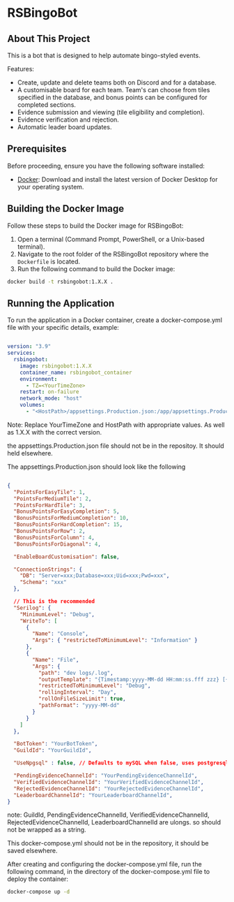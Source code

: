 # RSBingoBot

## About This Project

This is a bot that is designed to help automate bingo-styled events.

Features:
- Create, update and delete teams both on Discord and for a database.
- A customisable board for each team. Team's can choose from tiles specified in the database, and bonus points can be configured for completed sections.
- Evidence submission and viewing (tile eligibility and completion).
- Evidence verification and rejection.
- Automatic leader board updates. 

## Prerequisites

Before proceeding, ensure you have the following software installed:

- [Docker](https://www.docker.com/products/docker-desktop): Download and install the latest version of Docker Desktop for your operating system.

## Building the Docker Image

Follow these steps to build the Docker image for RSBingoBot:

1. Open a terminal (Command Prompt, PowerShell, or a Unix-based terminal).
2. Navigate to the root folder of the RSBingoBot repository where the `Dockerfile` is located.
3. Run the following command to build the Docker image:

```bash
docker build -t rsbingobot:1.X.X .
```


## Running the Application

To run the application in a Docker container, create a docker-compose.yml file with your specific details, example:

```yaml

version: "3.9"
services:
  rsbingobot:
    image: rsbingobot:1.X.X
    container_name: rsbingobot_container
    environment:
      - TZ=<YourTimeZone>
    restart: on-failure
    network_mode: "host"
    volumes:
      - "<HostPath>/appsettings.Production.json:/app/appsettings.Production.json"
```

Note: Replace YourTimeZone and HostPath with appropriate values. As well as 1.X.X with the correct version.

the appsettings.Production.json file should not be in the repositoy. It should held elsewhere.

The appsettings.Production.json should look like the following

```json

{
  "PointsForEasyTile": 1,
  "PointsForMediumTile": 2,
  "PointsForHardTile": 3,
  "BonusPointsForEasyCompletion": 5,
  "BonusPointsForMediumCompletion": 10,
  "BonusPointsForHardCompletion": 15,
  "BonusPointsForRow": 2,
  "BonusPointsForColumn": 4,
  "BonusPointsForDiagonal": 4,

  "EnableBoardCustomisation": false,

  "ConnectionStrings": {
    "DB": "Server=xxx;Database=xxx;Uid=xxx;Pwd=xxx",
    "Schema": "xxx"
  },

  // This is the recommended 
  "Serilog": {
    "MinimumLevel": "Debug",
    "WriteTo": [
      {
        "Name": "Console",
        "Args": { "restrictedToMinimumLevel": "Information" }
      },
      {
        "Name": "File",
        "Args": {
          "path": "dev logs/.log",
          "outputTemplate": "{Timestamp:yyyy-MM-dd HH:mm:ss.fff zzz} [{Level:u3}] {Message:lj}{NewLine}{Exception}",
          "restrictedToMinimumLevel": "Debug",
          "rollingInterval": "Day",
          "rollOnFileSizeLimit": true,
          "pathFormat": "yyyy-MM-dd"
        }
      }
    ]
  },

  "BotToken": "YourBotToken",
  "GuildId": "YourGuildId",

  "UseNpgsql" : false, // Defaults to mySQL when false, uses postgresql when true.

  "PendingEvidenceChannelId": "YourPendingEvidenceChannelId",
  "VerifiedEvidenceChannelId": "YourVerifiedEvidenceChannelId",
  "RejectedEvidenceChannelId": "YourRejectedEvidenceChannelId",
  "LeaderboardChannelId": "YourLeaderboardChannelId",
}

```

note: GuildId, PendingEvidenceChannelId, VerifiedEvidenceChannelId, RejectedEvidenceChannelId, LeaderboardChannelId are ulongs. so should not be wrapped as a string.

This docker-compose.yml should not be in the repository, it should be saved elsewhere.

After creating and configuring the docker-compose.yml file, run the following command, in the directory of the docker-compose.yml file to deploy the container:

```bash
docker-compose up -d
```